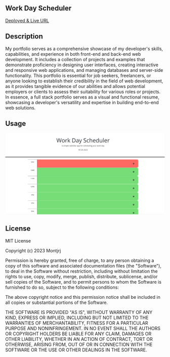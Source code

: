 ## Work Day Scheduler 

[Deployed & Live URL](https://montjrj.github.io/personal_portfolio2/)

## Description
My portfolio serves as a comprehensive showcase of my developer's skills, capabilities, and experience in both front-end and back-end web development. It includes a collection of projects and examples that demonstrate proficiency in designing user interfaces, creating interactive and responsive web applications, and managing databases and server-side functionality. This portfolio is essential for job seekers, freelancers, or anyone looking to establish their credibility in the field of web development, as it provides tangible evidence of our abilities and allows potential employers or clients to assess their suitability for various roles or projects. In essence, a full stack portfolio serves as a visual and functional resume, showcasing a developer's versatility and expertise in building end-to-end web solutions.

## Usage

![Alt text](image.png)


## License
MIT License

Copyright (c) 2023 Montjrj

Permission is hereby granted, free of charge, to any person obtaining a copy
of this software and associated documentation files (the "Software"), to deal
in the Software without restriction, including without limitation the rights
to use, copy, modify, merge, publish, distribute, sublicense, and/or sell
copies of the Software, and to permit persons to whom the Software is
furnished to do so, subject to the following conditions:

The above copyright notice and this permission notice shall be included in all
copies or substantial portions of the Software.

THE SOFTWARE IS PROVIDED "AS IS", WITHOUT WARRANTY OF ANY KIND, EXPRESS OR
IMPLIED, INCLUDING BUT NOT LIMITED TO THE WARRANTIES OF MERCHANTABILITY,
FITNESS FOR A PARTICULAR PURPOSE AND NONINFRINGEMENT. IN NO EVENT SHALL THE
AUTHORS OR COPYRIGHT HOLDERS BE LIABLE FOR ANY CLAIM, DAMAGES OR OTHER
LIABILITY, WHETHER IN AN ACTION OF CONTRACT, TORT OR OTHERWISE, ARISING FROM,
OUT OF OR IN CONNECTION WITH THE SOFTWARE OR THE USE OR OTHER DEALINGS IN THE
SOFTWARE.